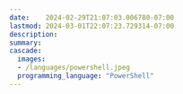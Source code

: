 ```yaml
---
date:    2024-02-29T21:07:03.006780-07:00
lastmod: 2024-03-01T22:07:23.729314-07:00
description: 
summary:     
cascade:
  images:
  - /languages/powershell.jpeg
  programming_language: "PowerShell"
---
```

